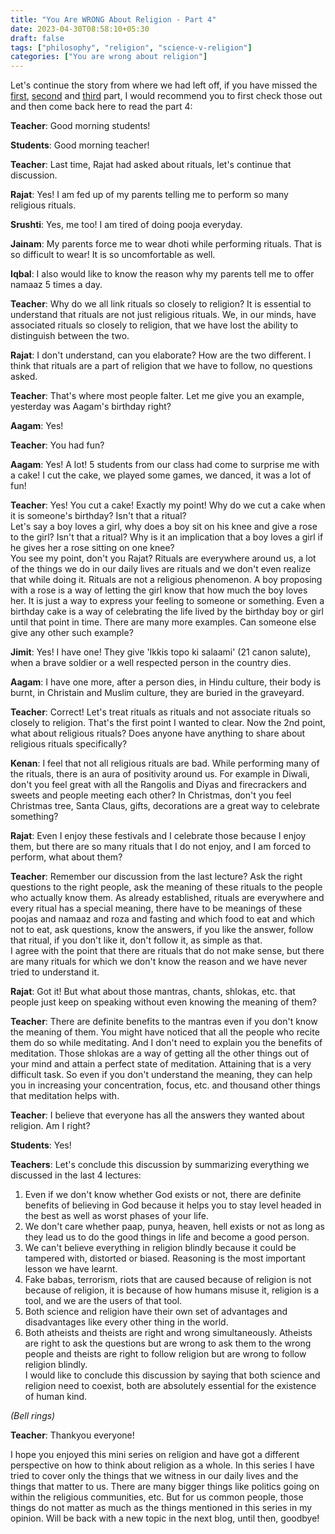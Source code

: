 ```yaml
---
title: "You Are WRONG About Religion - Part 4"
date: 2023-04-30T08:58:10+05:30
draft: false
tags: ["philosophy", "religion", "science-v-religion"]
categories: ["You are wrong about religion"]
---
```


Let's continue the story from where we had left off, if you have missed the [first](/posts/you-are-wrong-about-religion-1), [second](/posts/you-are-wrong-about-religion-2) and [third](/posts/you-are-wrong-about-religion-3) part, I would recommend you to first check those out and then come back here to read the part 4:

**Teacher**: Good morning students!
  
**Students**: Good morning teacher!  
  
**Teacher**: Last time, Rajat had asked about rituals, let's continue that discussion.
  
**Rajat**: Yes! I am fed up of my parents telling me to perform so many religious rituals.  
  
**Srushti**: Yes, me too! I am tired of doing pooja everyday.  
  
**Jainam**: My parents force me to wear dhoti while performing rituals. That is so difficult to wear! It is so uncomfortable as well.  
  
**Iqbal**: I also would like to know the reason why my parents tell me to offer namaaz 5 times a day.  
  
**Teacher**: Why do we all link rituals so closely to religion? It is essential to understand that rituals are not just religious rituals. We, in our minds, have associated rituals so closely to religion, that we have lost the ability to distinguish between the two.  
  
**Rajat**: I don't understand, can you elaborate? How are the two different. I think that rituals are a part of religion that we have to follow, no questions asked.  

**Teacher**: That's where most people falter. Let me give you an example, yesterday was Aagam's birthday right?  

**Aagam**: Yes!  

**Teacher**: You had fun?  

**Aagam**: Yes! A lot! 5 students from our class had come to surprise me with a cake! I cut the cake, we played some games, we danced, it was a lot of fun!  
  
**Teacher**: Yes! You cut a cake! Exactly my point! Why do we cut a cake when it is someone's birthday? Isn't that a ritual?  
Let's say a boy loves a girl, why does a boy sit on his knee and give a rose to the girl? Isn't that a ritual? Why is it an implication that a boy loves a girl if he gives her a rose sitting on one knee?  
You see my point, don't you Rajat? Rituals are everywhere around us, a lot of the things we do in our daily lives are rituals and we don't even realize that while doing it. Rituals are not a religious phenomenon. A boy proposing with a rose is a way of letting the girl know that how much the boy loves her. It is just a way to express your feeling to someone or something. Even a birthday cake is a way of celebrating the life lived by the birthday boy or girl until that point in time. There are many more examples. Can someone else give any other such example?  
  
**Jimit**: Yes! I have one! They give 'Ikkis topo ki salaami' (21 canon salute), when a brave soldier or a well respected person in the country dies.

**Aagam**: I have one more, after a person dies, in Hindu culture, their body is burnt, in Christain and Muslim culture, they are buried in the graveyard.  

**Teacher**: Correct! Let's treat rituals as rituals and not associate rituals so closely to religion. That's the first point I wanted to clear. Now the 2nd point, what about religious rituals? Does anyone have anything to share about religious rituals specifically?  

**Kenan**: I feel that not all religious rituals are bad. While performing many of the rituals, there is an aura of positivity around us. For example in Diwali, don't you feel great with all the Rangolis and Diyas and firecrackers and sweets and people meeting each other? In Christmas, don't you feel Christmas tree, Santa Claus, gifts, decorations are a great way to celebrate something?  

**Rajat**: Even I enjoy these festivals and I celebrate those because I enjoy them, but there are so many rituals that I do not enjoy, and I am forced to perform, what about them?  

**Teacher**: Remember our discussion from the last lecture? Ask the right questions to the right people, ask the meaning of these rituals to the people who actually know them. As already established, rituals are everywhere and every ritual has a special meaning, there have to be meanings of these poojas and namaaz and roza and fasting and which food to eat and which not to eat, ask questions, know the answers, if you like the answer, follow that ritual, if you don't like it, don't follow it, as simple as that.  
I agree with the point that there are rituals that do not make sense, but there are many rituals for which we don't know the reason and we have never tried to understand it.  

**Rajat**: Got it! But what about those mantras, chants, shlokas, etc. that people just keep on speaking without even knowing the meaning of them?  

**Teacher**: There are definite benefits to the mantras even if you don't know the meaning of them. You might have noticed that all the people who recite them do so while meditating. And I don't need to explain you the benefits of meditation. Those shlokas are a way of getting all the other things out of your mind and attain a perfect state of meditation. Attaining that is a very difficult task. So even if you don't understand the meaning, they can help you in increasing your concentration, focus, etc. and thousand other things that meditation helps with.  

**Teacher**: I believe that everyone has all the answers they wanted about religion. Am I right?  

**Students**: Yes!  

**Teachers**: Let's conclude this discussion by summarizing everything we discussed in the last 4 lectures:  
1. Even if we don't know whether God exists or not, there are definite benefits of believing in God because it helps you to stay level headed in the best as well as worst phases of your life.  
2. We don't care whether paap, punya, heaven, hell exists or not as long as they lead us to do the good things in life and become a good person.  
3. We can't believe everything in religion blindly because it could be tampered with, distorted or biased. Reasoning is the most important lesson we have learnt.  
4. Fake babas, terrorism, riots that are caused because of religion is not because of religion, it is because of how humans misuse it, religion is a tool, and we are the users of that tool.  
5. Both science and religion have their own set of advantages and disadvantages like every other thing in the world.
6. Both atheists and theists are right and wrong simultaneously. Atheists are right to ask the questions but are wrong to ask them to the wrong people and theists are right to follow religion but are wrong to follow religion blindly.      
I would like to conclude this discussion by saying that both science and religion need to coexist, both are absolutely essential for the existence of human kind.
  
_(Bell rings)_  

**Teacher**: Thankyou everyone!  

I hope you enjoyed this mini series on religion and have got a different perspective on how to think about religion as a whole. In this series I have tried to cover only the things that we witness in our daily lives and the things that matter to us. There are many bigger things like politics going on within the religious communities, etc. But for us common people, those things do not matter as much as the things mentioned in this series in my opinion. Will be back with a new topic in the next blog, until then, goodbye!